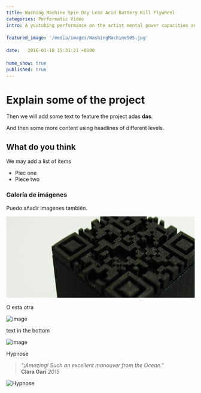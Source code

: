 ```yaml
---
title: Washing Machine Spin Dry Lead Acid Battery Kill Flywheel
categories: Performatic Video
intro: A youtubing performance on the artist mental power capacities and the veracity of the internet for Liminal GR curated by Pilar Cruz and Marc Roig.

featured_image: '/media/images/WashingMachine905.jpg'

date:   2016-01-18 15:31:21 +0100

home_show: true
published: true
---
```


# Explain some of the project

Then we will add some text to feature the project adas **das**.

And then some more content using headlines of different levels.

## What do you think

We may add a list of items

- Piec one
- Piece two

### Galería de imágenes

Puedo añadir imagenes también.

![image](/media/images/Fernofer905.jpg)

O esta otra

![image](/media/images/test/flowergirl.jpg)

text in the bottom

![image](/media/images/test/hypnose.jpg)

Hypnose

> _"¡Amazing! Such an excellent manouver from the Ocean."_  
> **Clara Garí** _2015_


![Hypnose](/media/images/virtual_boy_2.jpg)

